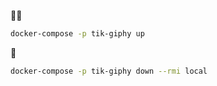 🥾🔼

```bash
docker-compose -p tik-giphy up
```

🧹

```bash
docker-compose -p tik-giphy down --rmi local
```
